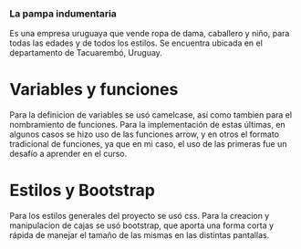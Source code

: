 
### La pampa indumentaria

Es una empresa uruguaya que vende ropa de dama, caballero y niño, para todas las edades y de todos los estilos. Se encuentra ubicada en el departamento de Tacuarembó, Uruguay.


# Variables y funciones

Para la definicion de variables se usó camelcase, así como tambien para el nombramiento de funciones. 
Para la implementación de estas últimas, en algunos casos se hizo uso de las funciones arrow, y en otros el formato tradicional de funciones, ya que en mi caso, el uso de las primeras fue un desafío a aprender en el curso. 

# Estilos y Bootstrap

Para los estilos generales del proyecto se usó css. Para la creacion y manipulacion de cajas se usó bootstrap, que aporta una forma corta y rápida de manejar el tamaño de las mismas en las distintas pantallas.